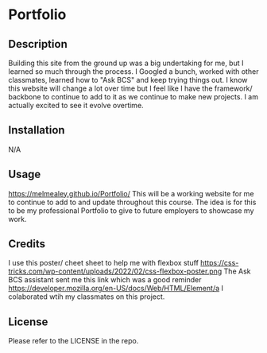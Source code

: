 # Portfolio 

<Portfolio>

## Description

Building this site from the ground up was a big undertaking for me, but I learned so much through the process. I Googled a bunch, worked with other classmates, learned how to "Ask BCS" and keep trying things out. I know this website will change a lot over time but I feel like I have the framework/ backbone to continue to add to it as we continue to make new projects. I am actually excited to see it evolve overtime. 

## Installation

N/A

## Usage

https://melmealey.github.io/Portfolio/
This will be a working website for me to continue to add to and update throughout this course. The idea is for this to be my professional Portfolio to give to future employers to showcase my work.

## Credits
I use this poster/ cheet sheet to help me with flexbox stuff https://css-tricks.com/wp-content/uploads/2022/02/css-flexbox-poster.png
The Ask BCS assistant sent me this link which was a good reminder https://developer.mozilla.org/en-US/docs/Web/HTML/Element/a
I colaborated wtih my classmates on this project.

## License

Please refer to the LICENSE in the repo.